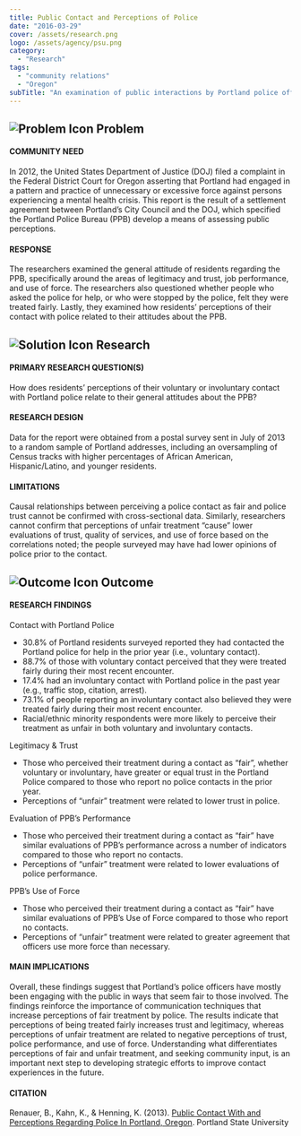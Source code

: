 ```yaml
---
title: Public Contact and Perceptions of Police
date: "2016-03-29"
cover: /assets/research.png
logo: /assets/agency/psu.png
category:
  - "Research"
tags:
  - "community relations"
  - "Oregon"
subTitle: "An examination of public interactions by Portland police officers reinforces the importance of communication techniques that increase perceptions of fair treatment by police."
---
```

## ![Problem Icon](https://github.com/google/material-design-icons/raw/master/alert/1x_web/ic_error_outline_black_48dp.png "Problem") Problem

#### COMMUNITY NEED

In 2012, the United States Department of Justice (DOJ) filed a complaint in the Federal District Court for Oregon asserting that Portland had engaged in a pattern and practice of unnecessary or excessive force against persons experiencing a mental health crisis. This report is the result of a settlement agreement between Portland’s City Council and the DOJ, which specified the Portland Police Bureau (PPB) develop a means of assessing public perceptions.

#### RESPONSE

The researchers examined the general attitude of residents regarding the PPB, specifically around the areas of legitimacy and trust, job performance, and use of force. The researchers also questioned whether people who asked the police for help, or who were stopped by the police, felt they were treated fairly. Lastly, they examined how residents’ perceptions of their contact with police related to their attitudes about the PPB.

## ![Solution Icon](https://github.com/google/material-design-icons/raw/master/action/1x_web/ic_lightbulb_outline_black_48dp.png "Solution") Research

#### PRIMARY RESEARCH QUESTION(S)

How does residents’ perceptions of their voluntary or involuntary contact with Portland police relate to their general attitudes about the PPB?

#### RESEARCH DESIGN

Data for the report were obtained from a postal survey sent in July of 2013 to a random sample of Portland addresses, including an oversampling of Census tracks with higher percentages of African American, Hispanic/Latino, and younger residents.

#### LIMITATIONS

Causal relationships between perceiving a police contact as fair and police trust cannot be confirmed with cross-sectional data. Similarly, researchers cannot confirm that perceptions of unfair treatment “cause” lower evaluations of trust, quality of services, and use of force based on the correlations noted; the people surveyed may have had lower opinions of police prior to the contact.

## ![Outcome Icon](https://github.com/google/material-design-icons/raw/master/action/1x_web/ic_view_list_black_48dp.png "Outcome") Outcome

#### RESEARCH FINDINGS

Contact with Portland Police

* 30.8% of Portland residents surveyed reported they had contacted the Portland police for help in the prior year (i.e., voluntary contact).
* 88.7% of those with voluntary contact perceived that they were treated fairly during their most recent encounter.
* 17.4% had an involuntary contact with Portland police in the past year (e.g., traffic stop, citation, arrest).
* 73.1% of people reporting an involuntary contact also believed they were treated fairly during their most recent encounter.
* Racial/ethnic minority respondents were more likely to perceive their treatment as unfair in both voluntary and involuntary contacts.

Legitimacy & Trust

* Those who perceived their treatment during a contact as “fair”, whether voluntary or involuntary, have greater or equal trust in the Portland Police compared to those who report no police contacts in the prior year.
* Perceptions of “unfair” treatment were related to lower trust in police.

Evaluation of PPB’s Performance

* Those who perceived their treatment during a contact as “fair” have similar evaluations of PPB’s performance across a number of indicators compared to those who report no contacts.
* Perceptions of “unfair” treatment were related to lower evaluations of police performance.

PPB’s Use of Force

* Those who perceived their treatment during a contact as “fair” have similar evaluations of PPB’s Use of Force compared to those who report no contacts.
* Perceptions of “unfair” treatment were related to greater agreement that officers use more force than necessary.

#### MAIN IMPLICATIONS

Overall, these findings suggest that Portland’s police officers have mostly been engaging with the public in ways that seem fair to those involved. The findings reinforce the importance of communication techniques that increase perceptions of fair treatment by police. The results indicate that perceptions of being treated fairly increases trust and legitimacy, whereas perceptions of unfair treatment are related to negative perceptions of trust, police performance, and use of force. Understanding what differentiates perceptions of fair and unfair treatment, and seeking community input, is an important next step to developing strategic efforts to improve contact experiences in the future.

#### CITATION

Renauer, B., Kahn, K., & Henning, K. (2013). [Public Contact With and Perceptions Regarding Police In Portland, Oregon](https://www.pdx.edu/cjpri/sites/www.pdx.edu.cjpri/files/PSU_PPB%20Contact%20Survey%20Results_2013_full%20report.pdf). Portland State University
